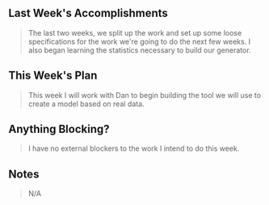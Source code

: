 ## Last Week's Accomplishments

> The last two weeks, we split up the work and set up 
some loose specifications for the work we're going to do 
the next few weeks. I also began learning the statistics 
necessary to build our generator.

## This Week's Plan

> This week I will work with Dan to begin building the 
tool we will use to create a model based on real data.

## Anything Blocking?

> I have no external blockers to the work I intend to do this week.

## Notes

> N/A
